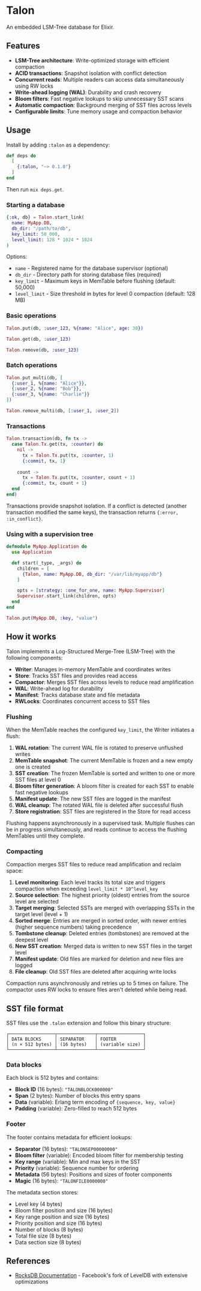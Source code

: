 # Talon

An embedded LSM-Tree database for Elixir.

## Features

- **LSM-Tree architecture**: Write-optimized storage with efficient compaction
- **ACID transactions**: Snapshot isolation with conflict detection
- **Concurrent reads**: Multiple readers can access data simultaneously using RW locks
- **Write-ahead logging (WAL)**: Durability and crash recovery
- **Bloom filters**: Fast negative lookups to skip unnecessary SST scans
- **Automatic compaction**: Background merging of SST files across levels
- **Configurable limits**: Tune memory usage and compaction behavior

## Usage

Install by adding `:talon` as a dependency:
```elixir
def deps do
  [
    {:talon, "~> 0.1.0"}
  ]
end
```
Then run `mix deps.get`.

### Starting a database

```elixir
{:ok, db} = Talon.start_link(
  name: MyApp.DB,
  db_dir: "/path/to/db",
  key_limit: 50_000,
  level_limit: 128 * 1024 * 1024
)
```

Options:
- `name` - Registered name for the database supervisor (optional)
- `db_dir` - Directory path for storing database files (required)
- `key_limit` - Maximum keys in MemTable before flushing (default: 50,000)
- `level_limit` - Size threshold in bytes for level 0 compaction (default: 128 MB)

### Basic operations

```elixir
Talon.put(db, :user_123, %{name: "Alice", age: 30})

Talon.get(db, :user_123)

Talon.remove(db, :user_123)
```

### Batch operations

```elixir
Talon.put_multi(db, [
  {:user_1, %{name: "Alice"}},
  {:user_2, %{name: "Bob"}},
  {:user_3, %{name: "Charlie"}}
])

Talon.remove_multi(db, [:user_1, :user_2])
```

### Transactions

```elixir
Talon.transaction(db, fn tx ->
  case Talon.Tx.get(tx, :counter) do
    nil ->
      tx = Talon.Tx.put(tx, :counter, 1)
      {:commit, tx, 1}
    
    count ->
      tx = Talon.Tx.put(tx, :counter, count + 1)
      {:commit, tx, count + 1}
  end
end)
```

Transactions provide snapshot isolation. If a conflict is detected (another transaction modified the same keys), the transaction returns `{:error, :in_conflict}`.

### Using with a supervision tree

```elixir
defmodule MyApp.Application do
  use Application

  def start(_type, _args) do
    children = [
      {Talon, name: MyApp.DB, db_dir: "/var/lib/myapp/db"}
    ]

    opts = [strategy: :one_for_one, name: MyApp.Supervisor]
    Supervisor.start_link(children, opts)
  end
end

Talon.put(MyApp.DB, :key, "value")
```

## How it works

Talon implements a Log-Structured Merge-Tree (LSM-Tree) with the following components:

- **Writer**: Manages in-memory MemTable and coordinates writes
- **Store**: Tracks SST files and provides read access
- **Compactor**: Merges SST files across levels to reduce read amplification
- **WAL**: Write-ahead log for durability
- **Manifest**: Tracks database state and file metadata
- **RWLocks**: Coordinates concurrent access to SST files

### Flushing

When the MemTable reaches the configured `key_limit`, the Writer initiates a flush:

1. **WAL rotation**: The current WAL file is rotated to preserve unflushed writes
2. **MemTable snapshot**: The current MemTable is frozen and a new empty one is created
3. **SST creation**: The frozen MemTable is sorted and written to one or more SST files at level 0
4. **Bloom filter generation**: A bloom filter is created for each SST to enable fast negative lookups
5. **Manifest update**: The new SST files are logged in the manifest
6. **WAL cleanup**: The rotated WAL file is deleted after successful flush
7. **Store registration**: SST files are registered in the Store for read access

Flushing happens asynchronously in a supervised task. Multiple flushes can be in progress simultaneously, and reads continue to access the flushing MemTables until they complete.

### Compacting

Compaction merges SST files to reduce read amplification and reclaim space:

1. **Level monitoring**: Each level tracks its total size and triggers compaction when exceeding `level_limit * 10^level_key`
2. **Source selection**: The highest priority (oldest) entries from the source level are selected
3. **Target merging**: Selected SSTs are merged with overlapping SSTs in the target level (level + 1)
4. **Sorted merge**: Entries are merged in sorted order, with newer entries (higher sequence numbers) taking precedence
5. **Tombstone cleanup**: Deleted entries (tombstones) are removed at the deepest level
6. **New SST creation**: Merged data is written to new SST files in the target level
7. **Manifest update**: Old files are marked for deletion and new files are logged
8. **File cleanup**: Old SST files are deleted after acquiring write locks

Compaction runs asynchronously and retries up to 5 times on failure. The compactor uses RW locks to ensure files aren't deleted while being read.

## SST file format

SST files use the `.talon` extension and follow this binary structure:

```
┌─────────────────┬──────────────┬─────────────────┐
│ DATA BLOCKS     │ SEPARATOR    │ FOOTER          │
│ (n × 512 bytes) │ (16 bytes)   │ (variable size) │
└─────────────────┴──────────────┴─────────────────┘
```

### Data blocks

Each block is 512 bytes and contains:
- **Block ID** (16 bytes): `"TALONBLOCK000000"`
- **Span** (2 bytes): Number of blocks this entry spans
- **Data** (variable): Erlang term encoding of `{sequence, key, value}`
- **Padding** (variable): Zero-filled to reach 512 bytes

### Footer

The footer contains metadata for efficient lookups:
- **Separator** (16 bytes): `"TALONSEP00000000"`
- **Bloom filter** (variable): Encoded bloom filter for membership testing
- **Key range** (variable): Min and max keys in the SST
- **Priority** (variable): Sequence number for ordering
- **Metadata** (56 bytes): Positions and sizes of footer components
- **Magic** (16 bytes): `"TALONFILE0000000"`

The metadata section stores:
- Level key (4 bytes)
- Bloom filter position and size (16 bytes)
- Key range position and size (16 bytes)
- Priority position and size (16 bytes)
- Number of blocks (8 bytes)
- Total file size (8 bytes)
- Data section size (8 bytes)

## References

- [RocksDB Documentation](https://github.com/facebook/rocksdb/wiki) - Facebook's fork of LevelDB with extensive optimizations
